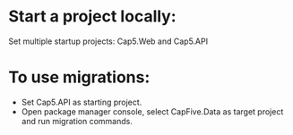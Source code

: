 # Start a project locally:
Set multiple startup projects: Cap5.Web and Cap5.API

# To use migrations: 
- Set Cap5.API as starting project.
- Open package manager console, select CapFive.Data as target project and run migration commands.